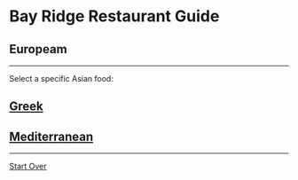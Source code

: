 # Bay Ridge Restaurant Guide
## Europeam
---
Select a specific Asian food:
## [Greek](greek.md)
## [Mediterranean](mediterranean.md)
---
[Start Over](../home.md)